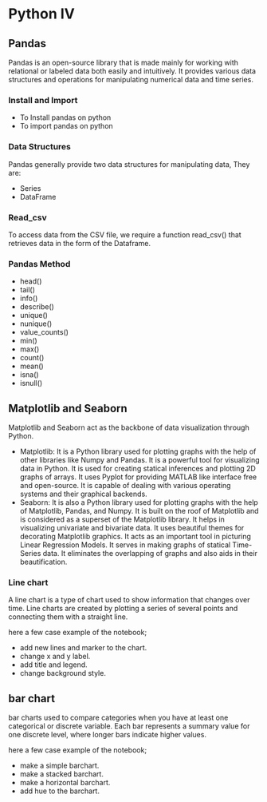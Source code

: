 # Python IV
## Pandas
Pandas is an open-source library that is made mainly for working with relational or labeled data both easily and intuitively. It provides various data structures and operations for manipulating numerical data and time series.

### Install and Import
* To Install pandas on python
* To import pandas on python


### Data Structures
Pandas generally provide two data structures for manipulating data, They are:

* Series
* DataFrame

### Read_csv
To access data from the CSV file, we require a function read_csv() that retrieves data in the form of the Dataframe.

### Pandas Method
* head()
* tail()
* info()
* describe()
* unique()
* nunique()
* value_counts()
* min()
* max()
* count()
* mean()
* isna()
* isnull()

## Matplotlib and Seaborn
Matplotlib and Seaborn act as the backbone of data visualization through Python. 
 
* Matplotlib: It is a Python library used for plotting graphs with the help of other libraries like Numpy and Pandas. It is a powerful tool for visualizing data in Python. It is used for creating statical inferences and plotting 2D graphs of arrays. It uses Pyplot for providing MATLAB like interface free and open-source. It is capable of dealing with various operating systems and their graphical backends. 
* Seaborn: It is also a Python library used for plotting graphs with the help of Matplotlib, Pandas, and Numpy. It is built on the roof of Matplotlib and is considered as a superset of the Matplotlib library. It helps in visualizing univariate and bivariate data. It uses beautiful themes for decorating Matplotlib graphics. It acts as an important tool in picturing Linear Regression Models. It serves in making graphs of statical Time-Series data. It eliminates the overlapping of graphs and also aids in their beautification.

### Line chart
A line chart is a type of chart used to show information that changes over time. Line charts are created by plotting a series of several points and connecting them with a straight line.

here a few case example of the notebook;
* add new lines and marker to the chart.
* change x and y label.
* add title and legend.
* change background style.

## bar chart
bar charts used to compare categories when you have at least one categorical or discrete variable. Each bar represents a summary value for one discrete level, where longer bars indicate higher values. 

here a few case example of the notebook;
* make a simple barchart.
* make a stacked barchart.
* make a horizontal barchart.
* add hue to the barchart.
